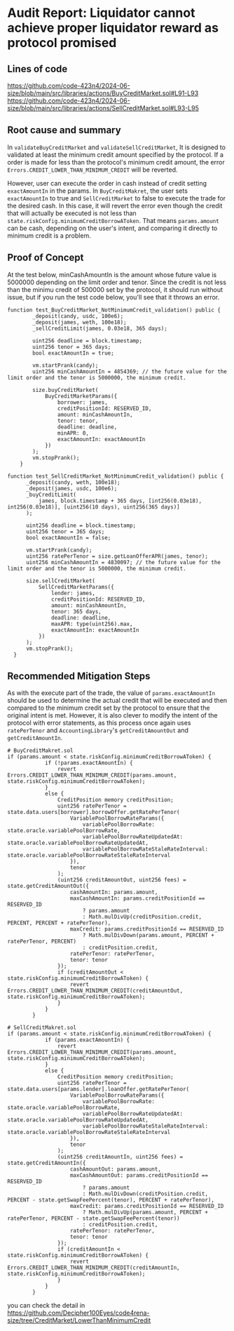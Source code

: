 # Audit Report: Liquidator cannot achieve proper liquidator reward as protocol promised

## Lines of code

https://github.com/code-423n4/2024-06-size/blob/main/src/libraries/actions/BuyCreditMarket.sol#L91-L93
https://github.com/code-423n4/2024-06-size/blob/main/src/libraries/actions/SellCreditMarket.sol#L93-L95

## Root cause and summary

In `validateBuyCreditMarket` and `validateSellCreditMarket`, It is designed to validated at least the minimum credit amount specified by the protocol. If a order is made for less than the protocol's minimum credit amount, the error `Errors.CREDIT_LOWER_THAN_MINIMUM_CREDIT` will be reverted.

However, user can execute the order in cash instead of credit setting `exactAmountIn` in the params. In `BuyCreditMakret`, the user sets `exactAmountIn` to true and `SellCreditMarket` to false to execute the trade for the desired cash. In this case, it will revert the error even though the credit that will actually be executed is not less than `state.riskConfig.minimumCreditBorrowAToken`. That means `params.amount` can be cash, depending on the user's intent, and comparing it directly to minimum credit is a problem.

## Proof of Concept

At the test below, minCashAmountIn is the amount whose future value is 5000000 depending on the limit order and tenor.
Since the credit is not less than the minimu credit of 500000 set by the protocol, it should run without issue, but if you run the test code below, you'll see that it throws an error.

```solidity
function test_BuyCreditMarket_NotMinimumCredit_validation() public {
        _deposit(candy, usdc, 100e6);
        _deposit(james, weth, 100e18);
        _sellCreditLimit(james, 0.03e18, 365 days);

        uint256 deadline = block.timestamp;
        uint256 tenor = 365 days;
        bool exactAmountIn = true;

        vm.startPrank(candy);
        uint256 minCashAmountIn = 4854369; // the future value for the limit order and the tenor is 5000000, the minimum credit.

        size.buyCreditMarket(
            BuyCreditMarketParams({
                borrower: james,
                creditPositionId: RESERVED_ID,
                amount: minCashAmountIn,
                tenor: tenor,
                deadline: deadline,
                minAPR: 0,
                exactAmountIn: exactAmountIn
            })
        );
        vm.stopPrank();
    }
```

```
function test_SellCreditMarket_NotMinimumCredit_validation() public {
      _deposit(candy, weth, 100e18);
      _deposit(james, usdc, 100e6);
      _buyCreditLimit(
          james, block.timestamp + 365 days, [int256(0.03e18), int256(0.03e18)], [uint256(10 days), uint256(365 days)]
      );

      uint256 deadline = block.timestamp;
      uint256 tenor = 365 days;
      bool exactAmountIn = false;

      vm.startPrank(candy);
      uint256 ratePerTenor = size.getLoanOfferAPR(james, tenor);
      uint256 minCashAmountIn = 4830097; // the future value for the limit order and the tenor is 5000000, the minimum credit.

      size.sellCreditMarket(
          SellCreditMarketParams({
              lender: james,
              creditPositionId: RESERVED_ID,
              amount: minCashAmountIn,
              tenor: 365 days,
              deadline: deadline,
              maxAPR: type(uint256).max,
              exactAmountIn: exactAmountIn
          })
      );
      vm.stopPrank();
  }
```

## Recommended Mitigation Steps

As with the execute part of the trade, the value of `params.exactAmountIn` should be used to determine the actual credit that will be executed and then compared to the minimum credit set by the protocol to ensure that the original intent is met. However, it is also clever to modify the intent of the protocol with error statements, as this process once again uses `ratePerTenor` and `AccountingLibrary`'s `getCreditAmountOut` and `getCreditAmountIn`.

```
# BuyCreditMakret.sol
if (params.amount < state.riskConfig.minimumCreditBorrowAToken) {
            if (!params.exactAmountIn) {
                revert Errors.CREDIT_LOWER_THAN_MINIMUM_CREDIT(params.amount, state.riskConfig.minimumCreditBorrowAToken);
            }
            else {
                CreditPosition memory creditPosition;
                uint256 ratePerTenor = state.data.users[borrower].borrowOffer.getRatePerTenor(
                    VariablePoolBorrowRateParams({
                        variablePoolBorrowRate: state.oracle.variablePoolBorrowRate,
                        variablePoolBorrowRateUpdatedAt: state.oracle.variablePoolBorrowRateUpdatedAt,
                        variablePoolBorrowRateStaleRateInterval: state.oracle.variablePoolBorrowRateStaleRateInterval
                    }),
                    tenor
                );
                (uint256 creditAmountOut, uint256 fees) = state.getCreditAmountOut({
                    cashAmountIn: params.amount,
                    maxCashAmountIn: params.creditPositionId == RESERVED_ID
                        ? params.amount
                        : Math.mulDivUp(creditPosition.credit, PERCENT, PERCENT + ratePerTenor),
                    maxCredit: params.creditPositionId == RESERVED_ID
                        ? Math.mulDivDown(params.amount, PERCENT + ratePerTenor, PERCENT)
                        : creditPosition.credit,
                    ratePerTenor: ratePerTenor,
                    tenor: tenor
                });
                if (creditAmountOut < state.riskConfig.minimumCreditBorrowAToken) {
                    revert Errors.CREDIT_LOWER_THAN_MINIMUM_CREDIT(creditAmountOut, state.riskConfig.minimumCreditBorrowAToken);
                }
            }
        }
```


```
# SellCreditMakret.sol
if (params.amount < state.riskConfig.minimumCreditBorrowAToken) {
            if (params.exactAmountIn) {
                revert Errors.CREDIT_LOWER_THAN_MINIMUM_CREDIT(params.amount, state.riskConfig.minimumCreditBorrowAToken);
            }
            else {
                CreditPosition memory creditPosition;
                uint256 ratePerTenor = state.data.users[params.lender].loanOffer.getRatePerTenor(
                    VariablePoolBorrowRateParams({
                        variablePoolBorrowRate: state.oracle.variablePoolBorrowRate,
                        variablePoolBorrowRateUpdatedAt: state.oracle.variablePoolBorrowRateUpdatedAt,
                        variablePoolBorrowRateStaleRateInterval: state.oracle.variablePoolBorrowRateStaleRateInterval
                    }),
                    tenor
                );
                (uint256 creditAmountIn, uint256 fees) = state.getCreditAmountIn({
                    cashAmountOut: params.amount,
                    maxCashAmountOut: params.creditPositionId == RESERVED_ID
                        ? params.amount
                        : Math.mulDivDown(creditPosition.credit, PERCENT - state.getSwapFeePercent(tenor), PERCENT + ratePerTenor),
                    maxCredit: params.creditPositionId == RESERVED_ID
                        ? Math.mulDivUp(params.amount, PERCENT + ratePerTenor, PERCENT - state.getSwapFeePercent(tenor))
                        : creditPosition.credit,
                    ratePerTenor: ratePerTenor,
                    tenor: tenor
                });
                if (creditAmountIn < state.riskConfig.minimumCreditBorrowAToken) {
                    revert Errors.CREDIT_LOWER_THAN_MINIMUM_CREDIT(creditAmountIn, state.riskConfig.minimumCreditBorrowAToken);
                }
            }
        }
```

you can check the detail in https://github.com/Decipher100Eyes/code4rena-size/tree/CreditMarket/LowerThanMinimumCredit